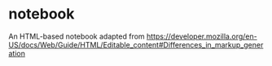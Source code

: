 # notebook
An HTML-based notebook adapted from https://developer.mozilla.org/en-US/docs/Web/Guide/HTML/Editable_content#Differences_in_markup_generation
